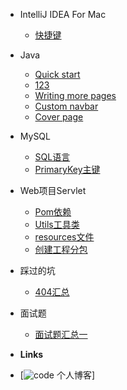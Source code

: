 - IntelliJ IDEA For Mac 

  - [快捷键](Documents/IDEA/快捷键.md)


- Java

  - [Quick start](JavaSE/IO流.md)
  -	[123](JavaSE/boolean-Boolean.md)
  - [Writing more pages](more-pages.md)
  - [Custom navbar](custom-navbar.md)
  - [Cover page](cover.md)

- MySQL

  - [SQL语言](Documents/MySQL/SQL.md)
  - [PrimaryKey主键](Documents/MySQL/PrimaryKey.md)

- Web项目Servlet

  - [Pom依赖](Documents/Web项目Servlet/Web项目下Maven模块Pom依赖.md)
  - [Utils工具类](Documents/Web项目Servlet/Utils工具类.md)
  - [resources文件](Documents/Web项目Servlet/resources文件.md)
  - [创建工程分包](Documents/Web项目Servlet/创建工程分包.md)

- 踩过的坑

  - [404汇总](Documents/踩过的坑/404汇总.md)

- 面试题 

  - [面试题汇总一](Documents/面试刷题/面试题汇总一.md)


- **Links**
- [![code](https://) 个人博客]
